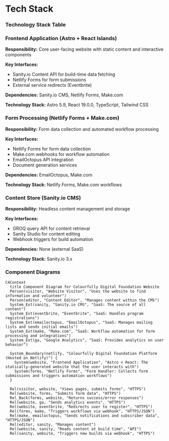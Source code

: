# Tech Stack

### Technology Stack Table

### Frontend Application (Astro + React Islands)

**Responsibility:** Core user-facing website with static content and interactive components

**Key Interfaces:**

- Sanity.io Content API for build-time data fetching
- Netlify Forms for form submissions
- External service redirects (Eventbrite)

**Dependencies:** Sanity.io CMS, Netlify Forms, Make.com

**Technology Stack:** Astro 5.9, React 19.0.0, TypeScript, Tailwind CSS

### Form Processing (Netlify Forms + Make.com)

**Responsibility:** Form data collection and automated workflow processing

**Key Interfaces:**

- Netlify Forms for form data collection
- Make.com webhooks for workflow automation
- EmailOctopus API integration
- Document generation services

**Dependencies:** EmailOctopus, Make.com

**Technology Stack:** Netlify Forms, Make.com workflows

### Content Store (Sanity.io CMS)

**Responsibility:** Headless content management and storage

**Key Interfaces:**

- GROQ query API for content retrieval
- Sanity Studio for content editing
- Webhook triggers for build automation

**Dependencies:** None (external SaaS)

**Technology Stack:** Sanity.io 3.x

### Component Diagrams

```mermaid
C4Context
  title Component Diagram for Colourfully Digital Foundation Website
  Person(visitor, "Website Visitor", "Uses the website to find information and volunteer")
  Person(editor, "Content Editor", "Manages content within the CMS")
  System_Ext(sanity, "Sanity.io CMS", "SaaS: The source of all content")
  System_Ext(eventbrite, "Eventbrite", "SaaS: Handles program registrations")
  System_Ext(emailoctopus, "EmailOctopus", "SaaS: Manages mailing lists and sends initial emails")
  System_Ext(make, "Make.com", "SaaS: Workflow automation for form processing and integrations")
  System_Ext(ga, "Google Analytics", "SaaS: Provides analytics on user behavior")
  
  System_Boundary(netlify, "Colourfully Digital Foundation Platform (Hosted on Netlify)") {
    System(website, "Frontend Application", "Astro + React: The statically-generated website that the user interacts with")
    System(forms, "Netlify Forms", "Form Handler: Collects form submissions and triggers automation workflows")
  }
  
  Rel(visitor, website, "Views pages, submits forms", "HTTPS")
  Rel(website, forms, "Submits form data", "HTTPS")
  Rel_Back(forms, website, "Returns success/error responses")
  Rel(website, ga, "Sends analytics events", "HTTPS")
  Rel(website, eventbrite, "Redirects user to register", "HTTPS")
  Rel(forms, make, "Triggers workflows via webhook", "HTTPS/JSON")
  Rel(make, emailoctopus, "Sends notifications and subscriber data", "HTTPS/JSON")
  Rel(editor, sanity, "Manages content")
  Rel(website, sanity, "Reads content at build time", "API")
  Rel(sanity, website, "Triggers new builds via webhook", "HTTPS")
```
